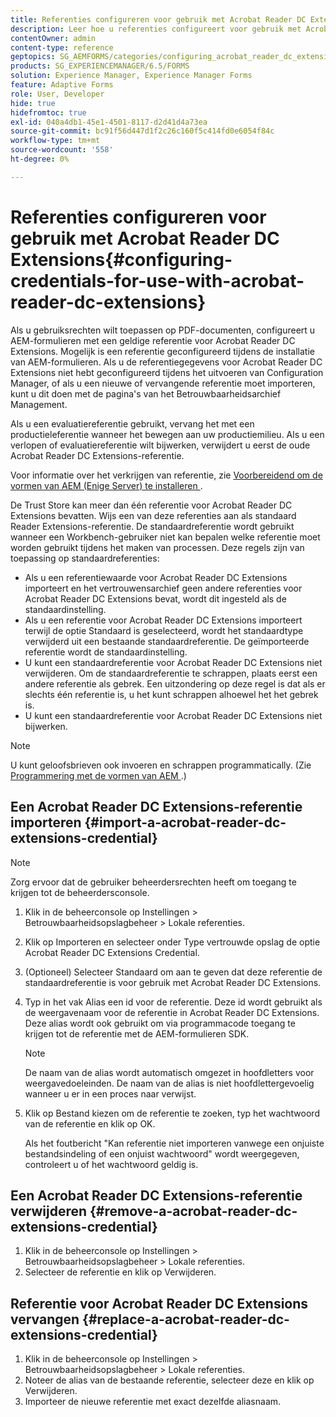 ```yaml
---
title: Referenties configureren voor gebruik met Acrobat Reader DC Extensions
description: Leer hoe u referenties configureert voor gebruik met Acrobat Reader DC Extensions.
contentOwner: admin
content-type: reference
geptopics: SG_AEMFORMS/categories/configuring_acrobat_reader_dc_extensions
products: SG_EXPERIENCEMANAGER/6.5/FORMS
solution: Experience Manager, Experience Manager Forms
feature: Adaptive Forms
role: User, Developer
hide: true
hidefromtoc: true
exl-id: 040a4db1-45e1-4501-8117-d2d41d4a73ea
source-git-commit: bc91f56d447d1f2c26c160f5c414fd0e6054f84c
workflow-type: tm+mt
source-wordcount: '558'
ht-degree: 0%

---
```


# Referenties configureren voor gebruik met Acrobat Reader DC Extensions{#configuring-credentials-for-use-with-acrobat-reader-dc-extensions}

Als u gebruiksrechten wilt toepassen op PDF-documenten, configureert u AEM-formulieren met een geldige referentie voor Acrobat Reader DC Extensions. Mogelijk is een referentie geconfigureerd tijdens de installatie van AEM-formulieren. Als u de referentiegegevens voor Acrobat Reader DC Extensions niet hebt geconfigureerd tijdens het uitvoeren van Configuration Manager, of als u een nieuwe of vervangende referentie moet importeren, kunt u dit doen met de pagina&#39;s van het Betrouwbaarheidsarchief Management.

Als u een evaluatiereferentie gebruikt, vervang het met een productieleferentie wanneer het bewegen aan uw productiemilieu. Als u een verlopen of evaluatiereferentie wilt bijwerken, verwijdert u eerst de oude Acrobat Reader DC Extensions-referentie.

Voor informatie over het verkrijgen van referentie, zie [ Voorbereidend om de vormen van AEM (Enige Server) te installeren ](https://helpx.adobe.com/pdf/aem-forms/6-3/prepare-install-single-server.pdf).

De Trust Store kan meer dan één referentie voor Acrobat Reader DC Extensions bevatten. Wijs een van deze referenties aan als standaard Reader Extensions-referentie. De standaardreferentie wordt gebruikt wanneer een Workbench-gebruiker niet kan bepalen welke referentie moet worden gebruikt tijdens het maken van processen. Deze regels zijn van toepassing op standaardreferenties:

* Als u een referentiewaarde voor Acrobat Reader DC Extensions importeert en het vertrouwensarchief geen andere referenties voor Acrobat Reader DC Extensions bevat, wordt dit ingesteld als de standaardinstelling.
* Als u een referentie voor Acrobat Reader DC Extensions importeert terwijl de optie Standaard is geselecteerd, wordt het standaardtype verwijderd uit een bestaande standaardreferentie. De geïmporteerde referentie wordt de standaardinstelling.
* U kunt een standaardreferentie voor Acrobat Reader DC Extensions niet verwijderen. Om de standaardreferentie te schrappen, plaats eerst een andere referentie als gebrek. Een uitzondering op deze regel is dat als er slechts één referentie is, u het kunt schrappen alhoewel het het gebrek is.
* U kunt een standaardreferentie voor Acrobat Reader DC Extensions niet bijwerken.

>[!NOTE]
>
>U kunt geloofsbrieven ook invoeren en schrappen programmatically. (Zie [ Programmering met de vormen van AEM ](https://experienceleague.adobe.com/docs/experience-manager-release-information/aem-release-updates/previous-updates/aem-previous-versions.html).)

## Een Acrobat Reader DC Extensions-referentie importeren {#import-a-acrobat-reader-dc-extensions-credential}

>[!NOTE]
> 
> Zorg ervoor dat de gebruiker beheerdersrechten heeft om toegang te krijgen tot de beheerdersconsole.

1. Klik in de beheerconsole op Instellingen > Betrouwbaarheidsopslagbeheer > Lokale referenties.
1. Klik op Importeren en selecteer onder Type vertrouwde opslag de optie Acrobat Reader DC Extensions Credential.
1. (Optioneel) Selecteer Standaard om aan te geven dat deze referentie de standaardreferentie is voor gebruik met Acrobat Reader DC Extensions.
1. Typ in het vak Alias een id voor de referentie. Deze id wordt gebruikt als de weergavenaam voor de referentie in Acrobat Reader DC Extensions. Deze alias wordt ook gebruikt om via programmacode toegang te krijgen tot de referentie met de AEM-formulieren SDK.

   >[!NOTE]
   >
   >De naam van de alias wordt automatisch omgezet in hoofdletters voor weergavedoeleinden. De naam van de alias is niet hoofdlettergevoelig wanneer u er in een proces naar verwijst.

1. Klik op Bestand kiezen om de referentie te zoeken, typ het wachtwoord van de referentie en klik op OK.

   Als het foutbericht &quot;Kan referentie niet importeren vanwege een onjuiste bestandsindeling of een onjuist wachtwoord&quot; wordt weergegeven, controleert u of het wachtwoord geldig is.

## Een Acrobat Reader DC Extensions-referentie verwijderen {#remove-a-acrobat-reader-dc-extensions-credential}

1. Klik in de beheerconsole op Instellingen > Betrouwbaarheidsopslagbeheer > Lokale referenties.
1. Selecteer de referentie en klik op Verwijderen.

## Referentie voor Acrobat Reader DC Extensions vervangen {#replace-a-acrobat-reader-dc-extensions-credential}

1. Klik in de beheerconsole op Instellingen > Betrouwbaarheidsopslagbeheer > Lokale referenties.
1. Noteer de alias van de bestaande referentie, selecteer deze en klik op Verwijderen.
1. Importeer de nieuwe referentie met exact dezelfde aliasnaam.
